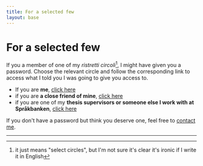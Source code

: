 ```yaml
---
title: For a selected few
layout: base
---
```


# For a selected few

If you a member of one of my _ristretti circoli_[^1], I might have given you a password. 
Choose the relevant circle and follow the corresponding link to access what I told you I was going to give you access to.

- If you are __me__, [click here](https://harisont.github.io/area-riservata/)
- if you are __a close friend of mine__, [click here](https://harisont.github.io/pronouns/)
- if you are one of my __thesis supervisors or someone else I work with at Språkbanken__, [click here](https://harisont.github.io/hdemica)

If you don't have a password but think you deserve one, feel free to [contact me](mailto:arianna.masciolini@gmail.com).

---

[^1]: it just means "select circles", but I'm not sure it's clear it's ironic if I write it in English